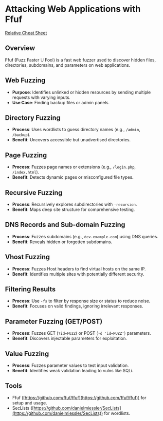 # Attacking Web Applications with Ffuf

[Relative Cheat Sheet](./ffuf-cheat.md)

## Overview
Ffuf (Fuzz Faster U Fool) is a fast web fuzzer used to discover hidden files, directories, subdomains, and parameters on web applications.

## Web Fuzzing
- **Purpose**: Identifies unlinked or hidden resources by sending multiple requests with varying inputs.
- **Use Case**: Finding backup files or admin panels.

## Directory Fuzzing
- **Process**: Uses wordlists to guess directory names (e.g., `/admin`, `/backup`).
- **Benefit**: Uncovers accessible but unadvertised directories.

## Page Fuzzing
- **Process**: Fuzzes page names or extensions (e.g., `/login.php`, `/index.html`).
- **Benefit**: Detects dynamic pages or misconfigured file types.

## Recursive Fuzzing
- **Process**: Recursively explores subdirectories with `-recursion`.
- **Benefit**: Maps deep site structure for comprehensive testing.

## DNS Records and Sub-domain Fuzzing
- **Process**: Fuzzes subdomains (e.g., `dev.example.com`) using DNS queries.
- **Benefit**: Reveals hidden or forgotten subdomains.

## Vhost Fuzzing
- **Process**: Fuzzes Host headers to find virtual hosts on the same IP.
- **Benefit**: Identifies multiple sites with potentially different security.

## Filtering Results
- **Process**: Use `-fs` to filter by response size or status to reduce noise.
- **Benefit**: Focuses on valid findings, ignoring irrelevant responses.

## Parameter Fuzzing (GET/POST)
- **Process**: Fuzzes GET (`?id=FUZZ`) or POST (`-d 'id=FUZZ'`) parameters.
- **Benefit**: Discovers injectable parameters for exploitation.

## Value Fuzzing
- **Process**: Fuzzes parameter values to test input validation.
- **Benefit**: Identifies weak validation leading to vulns like SQLi.

## Tools
- Ffuf ([https://github.com/ffuf/ffuf](https://github.com/ffuf/ffuf)) for setup and usage.
- SecLists ([https://github.com/danielmiessler/SecLists](https://github.com/danielmiessler/SecLists)) for wordlists.